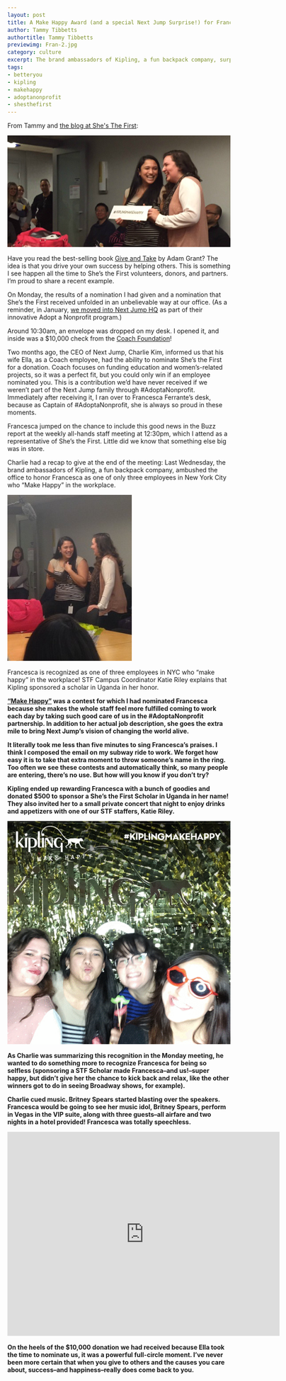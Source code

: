 ```yaml
---
layout: post
title: A Make Happy Award (and a special Next Jump Surprise!) for Francesca
author: Tammy Tibbetts
authortitle: Tammy Tibbetts
previewimg: Fran-2.jpg
category: culture
excerpt: The brand ambassadors of Kipling, a fun backpack company, surprised the office to honor Francesca as one of only three employees in New York City who “Make Happy” in the workplace.  But Next Jump had something even better up our sleeves. 
tags:
- betteryou
- kipling
- makehappy
- adoptanonprofit
- shesthefirst
---
```


From Tammy and <a href="http://www.shesthefirst.org/make-happy/" target="_blank">the blog at She's The First</a>:

![Getting the awesome news!](/images/Fran-2.jpg)

Have you read the best-selling book <a href="http://www.giveandtake.com/" target="_blank">Give and Take</a> by Adam Grant? The idea is that you drive your own success by helping others. This is something I see happen all the time to She’s the First volunteers, donors, and partners. I’m proud to share a recent example.

On Monday, the results of a nomination I had given and a nomination that She’s the First received unfolded in an unbelievable way at our office. (As a reminder, in January, <a href="http://www.shesthefirst.org/adopt-a-nonprofit-at-next-jump/" target="_blank">we moved into Next Jump HQ</a> as part of their innovative Adopt a Nonprofit program.)

Around 10:30am, an envelope was dropped on my desk. I opened it, and inside was a $10,000 check from the <a href="http://www.coach.com/aboutus?contentObject=coach-foundation" target="_blank">Coach Foundation</a>!

Two months ago, the CEO of Next Jump, Charlie Kim, informed us that his wife Ella, as a Coach employee, had the ability to nominate She’s the First for a donation. Coach focuses on funding education and women’s-related projects, so it was a perfect fit, but you could only win if an employee nominated you. This is a contribution we’d have never received if we weren’t part of the Next Jump family through #AdoptaNonprofit. Immediately after receiving it, I ran over to Francesca Ferrante’s desk, because as Captain of #AdoptaNonprofit, she is always so proud in these moments.

Francesca jumped on the chance to include this good news in the Buzz report at the weekly all-hands staff meeting at 12:30pm, which I attend as a representative of She’s the First. Little did we know that something else big was in store.

Charlie had a recap to give at the end of the meeting: Last Wednesday, the brand ambassadors of Kipling, a fun backpack company, ambushed the office to honor Francesca as one of only three employees in New York City who “Make Happy” in the workplace.

![Getting the awesome news!](/images/Francesca-Surprise.jpg)

<div class="imgSubtitle">Francesca is recognized as one of three employees in NYC who “make happy” in the workplace! STF Campus Coordinator Katie Riley explains that Kipling sponsored a scholar in Uganda in her honor.</div><b>

<a href="http://www.kipling-usa.com/kipling-make-happy/kipling-make-happy.html" target="_blank">“Make Happy”</a> was a contest for which I had nominated Francesca because she makes the whole staff feel more fulfilled coming to work each day by taking such good care of us in the #AdoptaNonprofit partnership. In addition to her actual job description, she goes the extra mile to bring Next Jump’s vision of changing the world alive.

It literally took me less than five minutes to sing Francesca’s praises. I think I composed the email on my subway ride to work. We forget how easy it is to take that extra moment to throw someone’s name in the ring. Too often we see these contests and automatically think, so many people are entering, there’s no use. But how will you know if you don’t try?

Kipling ended up rewarding Francesca with a bunch of goodies and donated $500 to sponsor a She’s the First Scholar in Uganda in her name! They also invited her to a small private concert that night to enjoy drinks and appetizers with one of our STF staffers, Katie Riley.

![Party time!](/images/francesca-makehappy-event.gif)

As Charlie was summarizing this recognition in the Monday meeting, he wanted to do something more to recognize Francesca for being so selfless (sponsoring a STF Scholar made Francesca–and us!–super happy, but didn’t give her the chance to kick back and relax, like the other winners got to do in seeing Broadway shows, for example).

Charlie cued music. Britney Spears started blasting over the speakers.  Francesca would be going to see her music idol, Britney Spears, perform in Vegas in the VIP suite, along with three guests–all airfare and two nights in a hotel provided! Francesca was totally speechless.

<iframe width="615" height="461" src="https://www.youtube.com/embed/af6wKwW1zBo" frameborder="0" allowfullscreen></iframe>

On the heels of the $10,000 donation we had received because Ella took the time to nominate us, it was a powerful full-circle moment. I’ve never been more certain that when you give to others and the causes you care about, success–and happiness–really does come back to you.




